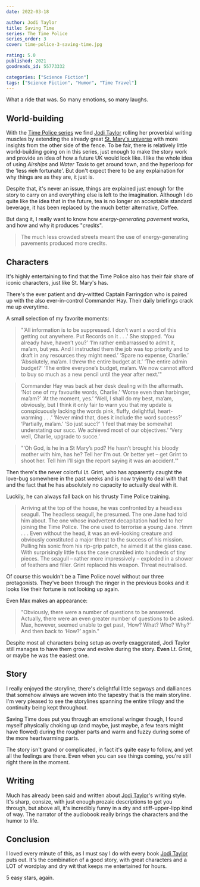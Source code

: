 ```yaml
---
date: 2022-03-18

author: Jodi Taylor
title: Saving Time
series: The Time Police
series_order: 3
cover: time-police-3-saving-time.jpg

rating: 5.0
published: 2021
goodreads_id: 55773332

categories: ["Science Fiction"]
tags: ["Science Fiction", "Humor", "Time Travel"]
---
```


What a ride that was. So many emotions, so many laughs.

<!--more-->

## World-building

With the [Time Police series](../_series/time-police.md) we find [Jodi Taylor](../_authors/jodi-taylor.md) rolling her proverbial writing muscles by extending the already great [St. Mary's universe](../_series/chronicles-of-st-marys.md) with more insights from the other side of the fence. To be fair, there is relatively little world-building going on in this series, just enough to make the story work and provide an idea of how a future UK would look like. I like the whole idea of using _Airships_ and _Water Taxis_ to get around town, and the hyperloop for the 'less ~~rich~~ fortunate'. But don't expect there to be any explaination for why things are as they are, it just is.

Despite that, it's never an issue, things are explained just enough for the story to carry on and everything else is left to the imagination. Although I do quite like the idea that in the future, tea is no longer an acceptable standard beverage, it has been replaced by the much better alternative, Coffee.

But dang it, I really want to know how _energy-generating pavement_ works, and how and why it produces "_credits_".

> The much less crowded streets meant the use of energy-generating pavements produced more credits.

## Characters

It's highly entertaining to find that the Time Police also has their fair share of iconic characters, just like St. Mary's has.

There's the ever patient and dry-wittted Captain Farringdon who is paired up with the also ever-in-control Commander Hay. Their daily briefings crack me up everytime.

A small selection of my favorite moments:

> "‘All information is to be suppressed. I don’t want a word of this getting out anywhere. Put Records on it . . .’ She stopped. ‘You already have, haven’t you?’
‘I’m rather embarrassed to admit it, ma’am, but yes. And I instructed them the job was top priority and to draft in any resources they might need.’
‘Spare no expense, Charlie.’
‘Absolutely, ma’am. I threw the entire budget at it.’
‘The entire admin budget?’
‘The entire everyone’s budget, ma’am. We now cannot afford to buy so much as a new pencil until the year after next.’"

> Commander Hay was back at her desk dealing with the aftermath.
‘Not one of my favourite words, Charlie.’
‘Worse even than harbinger, ma’am?’
‘At the moment, yes.’
‘Well, I shall do my best, ma’am, obviously, but I think it only fair to warn you that my update is conspicuously lacking the words pink, fluffy, delightful, heart-warming . . .’
‘Never mind that, does it include the word success?’
‘Partially, ma’am.’
‘So just succ?’
‘I feel that may be somewhat understating our succ. We achieved most of our objectives.’
‘Very well, Charlie, upgrade to succe.’

> "‘Oh God, is he in a St Mary’s pod? He hasn’t brought his bloody mother with him, has he? Tell her I’m out. Or better yet – get Grint to shoot her. Tell him I’ll sign the report saying it was an accident.’"

Then there's the never colorful Lt. Grint, who has apparently caught the love-bug somewhere in the past weeks and is now trying to deal with that and the fact that he has absolutely no capacity to actually deal with it.

Luckily, he can always fall back on his thrusty Time Police training.

> Arriving at the top of the house, he was confronted by a headless seagull. The headless seagull, he presumed. The one Jane had told him about. The one whose inadvertent decapitation had led to her joining the Time Police. The one used to terrorise a young Jane.
Hmm . . .
Even without the head, it was an evil-looking creature and obviously constituted a major threat to the success of his mission. Pulling his sonic from his rip-grip patch, he aimed it at the glass case. With surprisingly little fuss the case crumbled into hundreds of tiny pieces. The seagull – rather more impressively – exploded in a shower of feathers and filler.
Grint replaced his weapon. Threat neutralised.

Of course this wouldn't be a Time Police novel without our three protagonists. They've been through the ringer in the previous books and it looks like their fortune is not looking up again.

Even Max makes an appearance:

> "Obviously, there were a number of questions to be answered. Actually, there were an even greater number of questions to be asked. Max, however, seemed unable to get past, ‘How? What? Who? Why?’ And then back to ‘How?’ again."

Despite most all characters being setup as overly exaggerated, Jodi Taylor still manages to have them grow and evolve during the story. **Even** Lt. Grint, or maybe he was the easiest one.

## Story

I really enjoyed the storyline, there's delightful little segways and dalliances that somehow always are woven into the tapestry that is the main storyline. I'm very pleased to see the storylines spanning the entire trilogy and the continuity being kept throughout.

Saving Time does put you through an emotional wringer though, I found myself physically choking up (and maybe, just maybe, a few tears might have flowed) during the rougher parts and warm and fuzzy during some of the more heartwarming parts.

The story isn't grand or complicated, in fact it's quite easy to follow, and yet all the feelings are there. Even when you can see things coming, you're still right there in the moment.

## Writing

Much has already been said and written about [Jodi Taylor](../_authors/jodi-taylor.md)'s writing style. It's sharp, consize, with just enough prozaic descriptions to get you through, but above all, it's incredibly funny in a dry and stiff-upper-lipp kind of way. The narrator of the audiobook really brings the characters and the humor to life.

## Conclusion

I loved every minute of this, as I must say I do with every book [Jodi Taylor](../_authors/jodi-taylor.md) puts out. It's the combination of a good story, with great characters and a LOT of wordplay and dry wit that keeps me entertained for hours.

5 easy stars, again.
